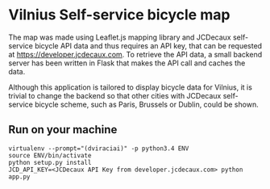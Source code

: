 # Vilnius Self-service bicycle map

The map was made using Leaflet.js mapping library and JCDecaux self-service bicycle API data and thus requires an API key, that can be requested at https://developer.jcdecaux.com.
To retrieve the API data, a small backend server has been written in Flask that makes the API call and caches the data.

Although this application is tailored to display bicycle data for Vilnius, it is trivial to change the backend so that other cities with JCDecaux self-service bicycle scheme, such as Paris, Brussels or Dublin, could be shown.

## Run on your machine

```
virtualenv --prompt="(dviraciai)" -p python3.4 ENV
source ENV/bin/activate
python setup.py install
JCD_API_KEY=<JCDecaux API Key from developer.jcdecaux.com> python app.py
```

